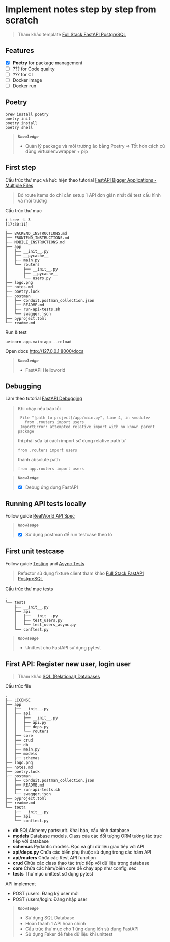 # Implement notes step by step from scratch

> Tham khảo template [Full Stack FastAPI PostgreSQL](https://github.com/tiangolo/full-stack-fastapi-postgresql)

## Features

- [x] **Poetry** for package management
- [ ] ??? for Code quality
- [ ] ??? for CI
- [ ] Docker image
- [ ] Docker run

## Poetry
```
brew install poetry
poetry init
poetry install
poetry shell
```
> **_`Knowledge`_**
> - Quản lý package và môi trường ảo bằng Poetry => Tốt hơn cách cũ dùng virtualenvwrapper + pip

## First step
Cấu trúc thư mục và hực hiện theo tutorial [FastAPI Bigger Applications - Multiple Files](https://fastapi.tiangolo.com/tutorial/bigger-applications/)

> Bỏ route items do chỉ cần setup 1 API đơn giản nhất để test cấu hình và môi trường

Cấu trúc thư mục
```
❯ tree -L 3                                                         [17:30:11]
.
├── BACKEND_INSTRUCTIONS.md
├── FRONTEND_INSTRUCTIONS.md
├── MOBILE_INSTRUCTIONS.md
├── app
│   ├── __init__.py
│   ├── __pycache__
│   ├── main.py
│   └── routers
│       ├── __init__.py
│       ├── __pycache__
│       └── users.py
├── logo.png
├── notes.md
├── poetry.lock
├── postman
│   ├── Conduit.postman_collection.json
│   ├── README.md
│   ├── run-api-tests.sh
│   └── swagger.json
├── pyproject.toml
└── readme.md
```

Run & test
```
uvicorn app.main:app --reload
```
Open docs http://127.0.0.1:8000/docs

> **_`Knowledge`_**
> - FastAPI Helloworld

## Debugging
Làm theo tutorial [FastAPI Debugging](https://fastapi.tiangolo.com/tutorial/debugging/)
> Khi chạy nếu báo lỗi
> ```Traceback (most recent call last):
>  File "[path to project]/app/main.py", line 4, in <module>
>    from .routers import users
>  ImportError: attempted relative import with no known parent package
> ```
> thì phải sửa lại cách import sử dụng relative path từ
>
> ```from .routers import users```
>
> thành absolute path
>
>```from app.routers import users```

> **_`Knowledge`_**
> - [x] Debug ứng dụng FastAPI

## Running API tests locally
Follow guide [RealWorld API Spec](postman/README.md)

> **_`Knowledge`_**
> - [x] Sử dụng postman để run testcase theo lô

## First unit testcase
Follow guide [Testing](https://fastapi.tiangolo.com/tutorial/testing/) and [Async Tests](https://fastapi.tiangolo.com/advanced/async-tests/)
> Refactor sử dụng fixture client tham khảo [Full Stack FastAPI PostgreSQL](https://github.com/tiangolo/full-stack-fastapi-postgresql)

Cấu trúc thư mục tests
```
.
└── tests
    ├── __init__.py
    ├── api
    │   ├── __init__.py
    │   ├── test_users.py
    │   └── test_users_async.py
    └── conftest.py
```
> **_`Knowledge`_**
> - Unittest cho FastAPI sử dụng pytest

## First API: Register new user, login user
> Tham khảo [SQL (Relational) Databases](https://fastapi.tiangolo.com/tutorial/sql-databases/)

Cấu trúc file
```
.
├── LICENSE
├── app
│   ├── __init__.py
│   ├── api
│   │   ├── __init__.py
│   │   ├── api.py
│   │   ├── deps.py
│   │   └── routers
│   ├── core
│   ├── crud
│   ├── db
│   ├── main.py
│   ├── models
│   ├── schemas
├── logo.png
├── notes.md
├── poetry.lock
├── postman
│   ├── Conduit.postman_collection.json
│   ├── README.md
│   ├── run-api-tests.sh
│   └── swagger.json
├── pyproject.toml
├── readme.md
└── tests
    ├── __init__.py
    ├── api
    └── conftest.py
```

- **db** SQLAlchemy parts:urit. Khai báo, cấu hình database
- **models** Database models. Class của các đối tượng ORM tương tác trực tiếp với database
- **schemas** Pydantic models. Đọc và ghi dữ liệu giao tiếp với API
- **api/deps.py** Chứa các biến phụ thuộc sử dụng trong các hàm API
- **api/routers** Chứa các Rest API function
- **crud** Chứa các class thao tác trực tiếp với dữ liệu trong database
- **core** Chứa các hàm/biến core để chạy app như config, sec
- **tests** Thư mục unittest sử dụng pytest

API implement
- POST /users: Đăng ký user mới
- POST /users/login: Đăng nhập user

> **_`Knowledge`_** 
> - Sử dụng SQL Database
> - Hoàn thành 1 API hoàn chỉnh
> - Cấu trúc thư mục cho 1 ứng dụng lớn sử dụng FastAPI
> - Sử dụng Faker để fake dữ liệu khi unittest